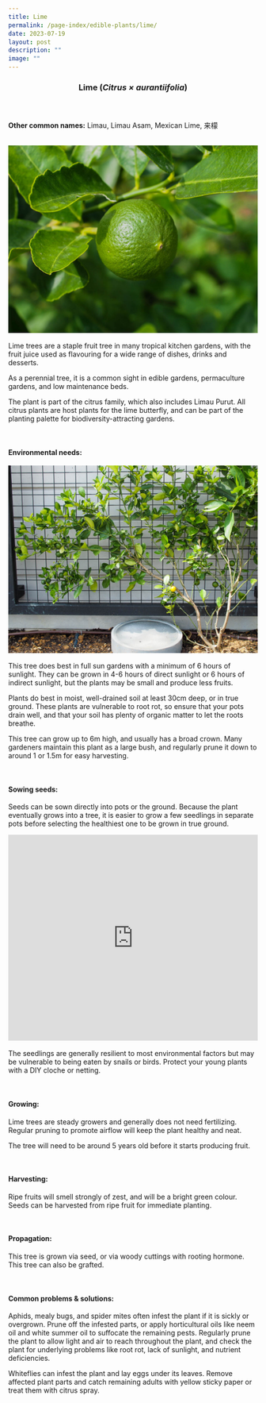 ```yaml
---
title: Lime
permalink: /page-index/edible-plants/lime/
date: 2023-07-19
layout: post
description: ""
image: ""
---
```

<header>
	<h3>Lime (<em>Citrus × aurantiifolia</em>)</h3>
</header>
	
<section>
	<p><strong>Other common names:</strong> Limau, Limau Asam, Mexican Lime, 来檬</p>
	<br>
</section>

<section>
	<img title="Photo by Jacqueline Chua." src="/images/Plants/Lime_JacChua.jpg">
	
<p>Lime trees are a staple fruit tree in many tropical kitchen gardens, with the fruit juice used as flavouring for a wide range of dishes, drinks and desserts.</p>
<p>As a perennial tree, it is a common sight in edible gardens, permaculture gardens, and low maintenance beds.</p>
<p>The plant is part of the citrus family, which also includes Limau Purut. All citrus plants are host plants for the lime butterfly, and can be part of the planting palette for biodiversity-attracting gardens.</p>       
	<br>
</section>

<section>
	<h4>Environmental needs:</h4>
<img title="Photo by Jacqueline Chua." src="/images/Plants/Lime_JacChua%20(1).jpg">
	<p>This tree does best in full sun gardens with a minimum of 6 hours of sunlight. They can be grown in 4-6 hours of direct sunlight or 6 hours of indirect sunlight, but the plants may be small and produce less fruits.</p>
<p>Plants do best in moist, well-drained soil at least 30cm deep, or in true ground. These plants are vulnerable to root rot, so ensure that your pots drain well, and that your soil has plenty of organic matter to let the roots breathe. </p>
<p>This tree can grow up to 6m high, and usually has a broad crown. Many gardeners maintain this plant as a large bush, and regularly prune it down to around 1 or 1.5m for easy harvesting.</p>
	<br>
	</section>

<section>
  <h4>Sowing seeds:</h4>
<p>Seeds can be sown directly into pots or the ground. Because the plant eventually grows into a tree, it is easier to grow a few seedlings in separate pots before selecting the healthiest one to be grown in true ground.</p>
	
<iframe width="100%" height="415" src="https://www.youtube.com/embed/x7J87wY7U6s" title="YouTube video player" frameborder="0" allow="accelerometer; autoplay; clipboard-write; encrypted-media; gyroscope; picture-in-picture; web-share" allowfullscreen=""></iframe>	<br>
	
<p>The seedlings are generally resilient to most environmental factors but may be vulnerable to being eaten by snails or birds. Protect your young plants with a DIY cloche or netting.</p>
<br>
</section>

<section>
	<h4>Growing:</h4>
<p>Lime trees are steady growers and generally does not need fertilizing. Regular pruning to promote airflow will keep the plant healthy and neat.</p>
<p>The tree will need to be around 5 years old before it starts producing fruit.</p>
<br>
</section>

<section>
	<h4>Harvesting:</h4>
<p>Ripe fruits will smell strongly of zest, and will be a bright green colour. Seeds can be harvested from ripe fruit for immediate planting.</p>
	<br>
</section>

<section>
	<h4>Propagation:</h4>
	<p>This tree is grown via seed, or via woody cuttings with rooting hormone. This tree can also be grafted. </p>
	<br>
</section>

<section>
	<h4>Common problems &amp; solutions:</h4>
	<p>Aphids, mealy bugs, and spider mites often infest the plant if it is sickly or overgrown. Prune off the infested parts, or apply horticultural oils like neem oil and white summer oil to suffocate the remaining pests. Regularly prune the plant to allow light and air to reach throughout the plant, and check the plant for underlying problems like root rot, lack of sunlight, and nutrient deficiencies. </p>
<p>Whiteflies can infest the plant and lay eggs under its leaves. Remove affected plant parts and catch remaining adults with yellow sticky paper or treat them with citrus spray.</p>
<br>
</section>